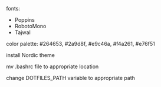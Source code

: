 fonts:
- Poppins
- RobotoMono
- Tajwal

color palette: #264653, #2a9d8f, #e9c46a, #f4a261, #e76f51

install Nordic theme

mv .bashrc file to appropriate location

change DOTFILES_PATH variable to appropriate path
